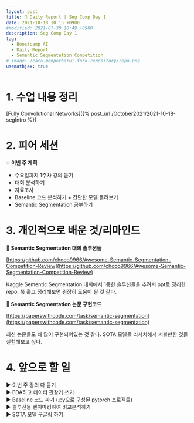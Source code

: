 ```yaml
---
layout: post
title: 📔 Daily Report | Seg Comp Day 1
date: 2021-10-18 10:15 +0900
#modified: 2021-07-30 18:49 +0900
description: Seg Comp Day 1
tag:
  - Boostcamp AI
  - Daily Report
  - Semantic Segmentation Competition
# image: /cara-memperbarui-fork-repository/repo.png
usemathjax: true
---
```


# 1. 수업 내용 정리

[Fully Convolutional Networks]({% post_url /October2021/2021-10-18-segIntro %})

# 2. 피어 세션

💡 **이번 주 계획**
- 수요일까지 1주차 강의 듣기
- 대회 분석하기
- 자료조사
- Baseline 코드 분석하기 + 간단한 모델 돌려보기
- Semantic Segmentation 공부하기

# 3. 개인적으로 배운 것/리마인드

🌿 **Semantic Segmentation 대회 솔루션들**

[https://github.com/choco9966/Awesome-Semantic-Segmentation-Competition-Review](https://github.com/choco9966/Awesome-Semantic-Segmentation-Competition-Review)

Kaggle Sementic Segmentation 대회에서 1등한 솔루션들을 추려서 ppt로 정리한 repo. 쭉 훑고 정리해보면 굉장히 도움이 될 것 같다.

🌿 **Semantic Segmentation 논문 구현코드**

[https://paperswithcode.com/task/semantic-segmentation](https://paperswithcode.com/task/semantic-segmentation)

최신 논문들도 꽤 많이 구현되어있는 것 같다. SOTA 모델들 리서치해서 써볼만한 것들 실험해보고 싶다.

# 4. 앞으로 할 일

▶️ 이번 주 강의 다 듣기\
▶️ EDA하고 데이터 관찰기 쓰기\
▶️ Baseline 코드 짜기 (.py으로 구성된 pytorch 프로젝트)\
▶️ 솔루션들 벤치마킹하여 비교분석하기\
▶️ SOTA 모델 구글링 하기